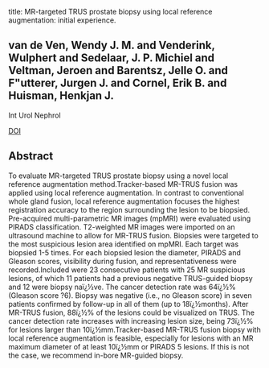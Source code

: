 title: MR-targeted TRUS prostate biopsy using local reference augmentation: initial experience.

## van de Ven, Wendy J. M. and Venderink, Wulphert and Sedelaar, J. P. Michiel and Veltman, Jeroen and Barentsz, Jelle O. and F"utterer, Jurgen J. and Cornel, Erik B. and Huisman, Henkjan J.
Int Urol Nephrol

<a href="https://doi.org/10.1007/s11255-016-1283-2">DOI</a>

## Abstract
To evaluate MR-targeted TRUS prostate biopsy using a novel local reference augmentation method.Tracker-based MR-TRUS fusion was applied using local reference augmentation. In contrast to conventional whole gland fusion, local reference augmentation focuses the highest registration accuracy to the region surrounding the lesion to be biopsied. Pre-acquired multi-parametric MR images (mpMRI) were evaluated using PIRADS classification. T2-weighted MR images were imported on an ultrasound machine to allow for MR-TRUS fusion. Biopsies were targeted to the most suspicious lesion area identified on mpMRI. Each target was biopsied 1-5 times. For each biopsied lesion the diameter, PIRADS and Gleason scores, visibility during fusion, and representativeness were recorded.Included were 23 consecutive patients with 25 MR suspicious lesions, of which 11 patients had a previous negative TRUS-guided biopsy and 12 were biopsy naï¿½ve. The cancer detection rate was 64ï¿½% (Gleason score ?6). Biopsy was negative (i.e., no Gleason score) in seven patients confirmed by follow-up in all of them (up to 18ï¿½months). After MR-TRUS fusion, 88ï¿½% of the lesions could be visualized on TRUS. The cancer detection rate increases with increasing lesion size, being 73ï¿½% for lesions larger than 10ï¿½mm.Tracker-based MR-TRUS fusion biopsy with local reference augmentation is feasible, especially for lesions with an MR maximum diameter of at least 10ï¿½mm or PIRADS 5 lesions. If this is not the case, we recommend in-bore MR-guided biopsy.

